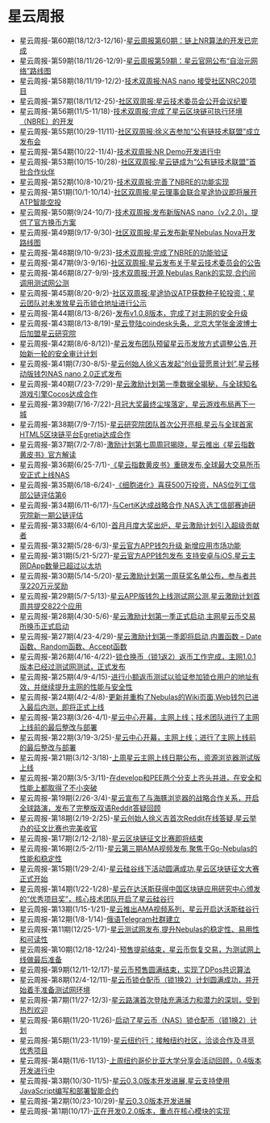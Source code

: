 # 星云周报
- 星云周报-第60期(18/12/3-12/16)-[星云周报第60期：链上NR算法的开发已完成](https://blog.nebulas.io/2018/12/17/nebulas-bi-weekly-development-commits-60/)
- 星云周报-第59期(18/11/26-12/9)-[星云周报第59期：星云官网公布“自治元网络”路线图](https://blog.nebulas.io/2018/12/10/nebulas-bi-weekly-community-dynamics-59/)
- 星云周报-第58期(18/11/19-12/2)-[技术双周报:NAS nano 接受社区NRC20项目](https://blog.nebulas.io/2018/12/03/nebulas-bi-weekly-development-commits-58/)
- 星云周报-第57期(18/11/12-25)-[社区双周报:星云技术委员会公开会议纪要](https://blog.nebulas.io/2018/11/26/nebulas-bi-weekly-community-dynamics-57/)
- 星云周报-第56期(11/5-11/18)-[技术双周报:完成了星云区块链可执行环境（NBRE）的开发](https://blog.nebulas.io/2018/11/19/nebulas-bi-weekly-development-commits-update-56/)
- 星云周报-第55期(10/29-11/11)-[社区双周报:徐义吉参加“公有链技术联盟”成立发布会](https://blog.nebulas.io/2018/11/12/nebulas-bi-weekly-community-dynamics-55/)
- 星云周报-第54期(10/22-11/4)-[技术双周报:NR Demo开发进行中](https://blog.nebulas.io/2018/11/05/nebulas-bi-weekly-development-commits-update-54/)
- 星云周报-第53期(10/15-10/28)-[社区双周报:星云链成为“公有链技术联盟”首批合作伙伴](https://blog.nebulas.io/2018/10/29/nebulas-bi-weekly-community-dynamics-53/)
- 星云周报-第52期(10/8-10/21)-[技术双周报:完善了NBRE的功能实现](https://blog.nebulas.io/2018/10/23/nebulas-bi-weekly-development-commits-update-52/)
- 星云周报-第51期(10/1-10/14)-[社区双周报:星云理事会联合星途协议即将展开ATP智能空投](https://mp.weixin.qq.com/s/J7JLm5ABfe6qNQ9dXMGI3w)
- 星云周报-第50期(9/24-10/7)-[技术双周报:发布新版NAS nano（v2.2.0)，提供了官方换币方案](https://blog.nebulas.io/2018/10/08/nebulas-bi-weekly-development-commits-update-50/)
- 星云周报-第49期(9/17-9/30)-[社区双周报:星云发布新星Nebulas Nova开发路线图](https://blog.nebulas.io/2018/10/01/nebulas-bi-weekly-community-dynamics-49/)
- 星云周报-第48期(9/10-9/23)-[技术双周报:完成了NBRE的功能验证](https://blog.nebulas.io/2018/09/24/nebulas-bi-weekly-development-commits-update-48/)
- 星云周报-第47期(9/3-9/16)-[社区双周报:星云发布关于星云技术委员会的公告](https://blog.nebulas.io/2018/09/17/nebulas-bi-weekly-community-dynamics-47/)
- 星云周报-第46期(8/27-9/9)-[技术双周报:开源 Nebulas Rank的实现,合约间调用测试网公测](https://blog.nebulas.io/2018/09/10/nebula-weekly-no-44-technical-biweekly-report-8-27-9-9/)
- 星云周报-第45期(8/20-9/2)-[社区双周报:星途协议ATP获数种子轮投资；星云团队对未发放星云币锁仓地址进行公示](https://blog.nebulas.io/2018/09/03/nebula-weekly-issue-45-community-biweekly-report-8-20-9-2/)
- 星云周报-第44期(8/13-8/26)-[发布v1.0.8版本，完成了对主网的安全升级](https://blog.nebulas.io/2018/08/27/nebula-weekly-no-44-technical-biweekly-report-8-13-8-26/)
- 星云周报-第43期(8/13-8/19)-[星云登陆coindesk头条，北京大学张金波博士后加盟星云研究院](https://blog.nebulas.io/2018/08/20/nebula-weekly-43-community-biweekly-report-8-13-8-19/)
- 星云周报-第42期(8/6-8/12))-[星云发布团队预留星云币发放方式调整公告,开始新一轮的安全审计计划](https://blog.nebulas.io/2018/08/13/nebula-weekly-no-42/)
- 星云周报-第41期(7/30-8/5)-[星云创始人徐义吉发起“创业营愿景计划”,星云移动版钱包NAS nano 2.0正式发布](https://blog.nebulas.io/2018/08/06/nebula-weekly-no-41-nebula-founder-launches-startup-camp-vision-plan/)
- 星云周报-第40期(7/23-7/29)-[星云激励计划第一季数据全揭秘，与全球知名游戏引擎Cocos达成合作](https://blog.nebulas.io/2018/07/30/nebula-weekly-issue-40-the-first-time-the-incentive-plan-data-is-revealed/)
- 星云周报-第39期(7/16-7/22)-[月冠大奖最终尘埃落定，星云游戏布局再下一城](https://blog.nebulas.io/2018/07/23/nebula-weekly-no-39-nebula-releases-zhao-xianling-you-can-choose-5-categories-of-positions/)
- 星云周报-第38期(7/9-7/15)-[星云研究院团队首次公开亮相,星云与全球首家HTML5区块链平台Egretia达成合作](https://blog.nebulas.io/2018/07/16/nebula-weekly-no-38/)
- 星云周报-第37期(7/2-7/8)-[激励计划第七周周冠揭晓，星云推出《星云指数黄皮书》官方解读](https://blog.nebulas.io/2018/07/09/nebula-weekly-no-37-super-contributors-are-about-to-be-in-place-and-monthly-crown-votes-are-ready-to-go/)
- 星云周报-第36期(6/25-7/1)-[《星云指数黄皮书》重磅发布,全球最大交易所币安正式上线NAS](https://blog.nebulas.io/2018/07/02/nebula-weekly-issue-36-incentive-program-is-coming-to-an-end/)
- 星云周报-第35期(6/18-6/24)-[《细胞进化》喜获500万投资，NAS位列工信部公链评估第6](https://blog.nebulas.io/2018/06/25/nebula-weekly-issue-35/)
- 星云周报-第34期(6/11-6/17)-[与CertiK达成战略合作,NAS入选工信部赛迪研究院新一期公链评估](https://blog.nebulas.io/2018/06/18/nebula-weekly-34th-strategic-cooperation-with-certik-nas-selected-for-public-chain-assessment/)
- 星云周报-第33期(6/4-6/10)-[首月月度大奖出炉，星云激励计划引入超级贡献者](https://blog.nebulas.io/2018/06/11/nebula-weekly-issue-33-the-first-months-monthly-awards-are-released-and-the-incentive-plan-is-comprehensive/)
- 星云周报-第32期(5/28-6/3)-[星云官方APP钱包升级 新增应用市场功能](https://blog.nebulas.io/2018/06/04/nebulas-weekly-report-32/)
- 星云周报-第31期(5/21-5/27)-[星云官方APP钱包发布 支持安卓与iOS,星云主网DApp数量已超过以太坊](https://blog.nebulas.io/2018/05/28/nebulas-weekly-report-31/)
- 星云周报-第30期(5/14-5/20)-[星云激励计划第一周获奖名单公布，参与者共享220万元奖励](https://blog.nebulas.io/2018/05/21/nebulas-weekly-report-30/)
- 星云周报-第29期(5/7-5/13)-[星云APP版钱包上线测试网公测,星云激励计划首周共提交822个应用](https://blog.nebulas.io/2018/05/14/nebulas-weekly-report-29/)
- 星云周报-第28期(4/30-5/6)-[星云激励计划第一季正式启动,主网星云币交易所换币正式启动](https://blog.nebulas.io/2018/05/07/nebulas-incentive-program-dapp-submissions-are-now-open/)
- 星云周报-第27期(4/23-4/29)-[星云激励计划第一季即将启动,内置函数 – Date函数、Random函数、Accept函数](https://blog.nebulas.io/2018/04/30/nebulas-weekly-report-27/)
- 星云周报-第26期(4/16-4/22)-[锁仓换币（锁1返2）返币工作完成，主网1.0.1版本已经过测试网测试，正式发布](https://blog.nebulas.io/2018/04/23/nebulas-weekly-report-26/)
- 星云周报-第25期(4/9-4/15)-[进行小额返币测试以验证参加锁仓用户的地址有效，并继续提升主网的性能与安全性](https://blog.nebulas.io/2018/04/16/nebulas-weekly-report-25/)
- 星云周报-第24期(4/2-4/8)-[更新并重构了Nebulas的Wiki页面,Web钱包已进入最后内测，即将正式上线](https://blog.nebulas.io/2018/04/09/nebulas-weekly-report-24/)
- 星云周报-第23期(3/26-4/1)-[星云中心开幕，主网上线；技术团队进行了主网上线前的最后整改与部署](https://blog.nebulas.io/2018/04/02/nebulas-weekly-report-23/)
- 星云周报-第22期(3/19-3/25)-[星云中心开幕，主网上线；进行了主网上线前的最后整改与部署](https://blog.nebulas.io/2018/03/26/nebulas-weekly-report-22/)
- 星云周报-第21期(3/12-3/18)-[上周星云主网上线日期公布，资源浏览器测试版上线](https://blog.nebulas.io/2018/03/19/nebulas-weekly-report-21/)
- 星云周报-第20期(3/5-3/11)-[在develop和PEE两个分支上齐头并进，在安全和性能上都取得了不小突破](https://blog.nebulas.io/2018/03/13/nebulas-weekly-report-20/)
- 星云周报-第19期(2/26-3/4)-[星云宣布了与海豚浏览器的战略合作关系，开启全球路演，发布了完整版双语Reddit答疑回顾](https://blog.nebulas.io/2018/03/05/nebulas-weekly-report-19/)
- 星云周报-第18期(2/19-2/25)-[星云创始人徐义吉首次Reddit在线答疑,星云举办的征文比赛也完美收官](https://blog.nebulas.io/2018/02/26/nebulas-weekly-report-18/)
- 星云周报-第17期(2/12-2/18)-[星云区块链征文比赛即将结束](https://blog.nebulas.io/2018/02/19/nebulas-weekly-report-17/)
- 星云周报-第16期(2/5-2/11)-[星云第三期AMA视频发布,聚焦于Go-Nebulas的性能和稳定性](https://blog.nebulas.io/2018/02/12/nebulas-weekly-report-16/)
- 星云周报-第15期(1/29-2/4)-[星云硅谷线下活动圆满成功,星云区块链征文大赛正式开始](https://blog.nebulas.io/2018/02/05/nebulas-weekly-report-15/)
- 星云周报-第14期(1/22-1/28)-[星云在达沃斯获得中国区块链应用研究中心颁发的“优秀项目奖”，核心技术团队开启了星云硅谷行](https://blog.nebulas.io/2018/01/29/nebulas-weekly-report14/)
- 星云周报-第13期(1/15-1/21)-[星云推出AMA视频系列，星云开启达沃斯硅谷行](https://blog.nebulas.io/2018/01/23/nebulas-weekly-report-13/)
- 星云周报-第12期(1/8-1/14)-[俄语Telegram社群建立](https://blog.nebulas.io/2018/01/16/https-blog-nebulas-io-2018-01-08-nebulas-weekly-report-12/)
- 星云周报-第11期(12/25-1/7)-[星云测试网发布,提升Nebulas的稳定性、易用性和可读性](https://blog.nebulas.io/2018/01/08/nebulas-weekly-report-11/)
- 星云周报-第10期(12/18-12/24)-[预售提前结束，星云币恢复交易，为测试网上线做最后准备](https://blog.nebulas.io/2017/12/25/nebulas-weekly-no-10/)
- 星云周报-第9期(12/11-12/17)-[星云币预售圆满结束，实现了DPos共识算法](https://blog.nebulas.io/2017/12/18/nebulas-weekly-no-9/)
- 星云周报-第8期(12/4-12/11)-[星云币锁仓配币（锁1换2）计划圆满成功，并开始着手准备测试网环境](https://blog.nebulas.io/2017/12/11/nebulas-weekly-no-8/)
- 星云周报-第7期(11/27-12/3)-[星云路演首次登陆充满活力和潜力的深圳，受到热烈欢迎](https://blog.nebulas.io/2017/12/04/nebulas-weekly-no-7/)
- 星云周报-第6期(11/20-11/26)-[启动了星云币（NAS）锁仓配币（锁1换2）计划](https://blog.nebulas.io/2017/11/27/nebulas-weekly-no-6/)
- 星云周报-第5期(11/23-11/19)-[星云纽约行：接触纽约社区，洽谈合作及寻觅优秀项目](https://blog.nebulas.io/2017/11/20/nebulas-weekly-no-5/)
- 星云周报-第4期(11/6-11/13)-[上周纽约哥伦比亚大学分享会活动回顾，0.4版本开发进行中](https://blog.nebulas.io/2017/11/13/nebulas-weekly-no-4/)
- 星云周报-第3期(10/30-11/5)-[星云0.3.0版本开发进展,星云支持使用JavaScript编写和部署智能合约](https://blog.nebulas.io/2017/11/06/nebulas-weekly-no-3/)
- 星云周报-第2期(10/23-10/29)-[星云0.3.0版本开发进展](https://blog.nebulas.io/2017/10/30/nebulas-weekly-no-2/)
- 星云周报-第1期(10/17)-[正在开发0.2.0版本，重点在核心模块的实现](https://blog.nebulas.io/2017/10/17/nebulas-weekly-no-1/)
